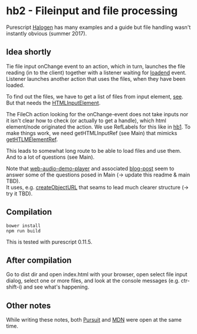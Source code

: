 
# hb2 - Fileinput and file processing 

Purescript
[Halogen](https://pursuit.purescript.org/packages/purescript-halogen/2.1.0) has
many examples and a guide but file handling wasn't instantly obvious (summer 2017).


## Idea shortly

Tie file input onChange event to an action, which in turn, launches the file
reading (in to the client) together with a listener waiting for
[loadend](https://developer.mozilla.org/en-US/docs/Web/Events/loadend) event.
Listener launches another action that uses the files, when they have been
loaded.

To find out the files, we have to get a list of files from input element,
[see](https://pursuit.purescript.org/packages/purescript-dom/4.5.0/docs/DOM.HTML.HTMLInputElement#v:files).
But that needs the [HTMLInputElement](https://pursuit.purescript.org/packages/purescript-dom/4.5.0/docs/DOM.HTML.Types#t:HTMLInputElement).

The FileCh action looking for the onChange-event does not take inputs nor it
isn't clear how to check (or actually to get a handle), which html element/node
originated the action. We use RefLabels for this like in
[hb1](https://github.com/gspia/half-baked/tree/master/hb1-button-ref).  To make
things work, we need getHTMLInputRef (see Main) that mimicks
[getHTLMElementRef](https://pursuit.purescript.org/packages/purescript-halogen/2.1.0/docs/Halogen.Query#v:getHTMLElementRef).

This leads to somewhat long route to be able to load files and use them. And to
a lot of questions (see Main).

Note that
[web-audio-demo-player](https://github.com/justinwoo/purescript-web-audio-player-demo)
and associated
[blog-post](http://qiita.com/kimagure/items/653c52e77d7cd3567498) seem to
answer some of the questions posed in Main (-> update this readme & main TBD).  
It uses, e.g. [createObjectURL](https://pursuit.purescript.org/packages/purescript-dom/4.5.0/docs/DOM.HTML.URL#v:createObjectURL)
that seams to lead much clearer structure (-> try it TBD).



## Compilation

```
bower install
npm run build
```

This is tested with purescript 0.11.5.


## After compilation

Go to dist dir and open index.html with your browser, open select file input
dialog, select one or more files, and look at the console messages (e.g.
ctr-shift-i) and see what's happening.

## Other notes

While writing these notes, both [Pursuit](https://pursuit.purescript.org/) and
[MDN](https://developer.mozilla.org/en-US/docs/Web) were open at the same time.
